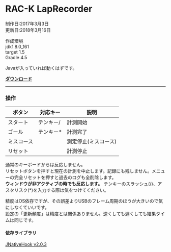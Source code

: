 RAC-K LapRecorder
====

制作日:2017年3月3日  
更新日:2018年3月16日  
  
作成環境  
jdk1.8.0_161  
target 1.5  
Gradle 4.5  
  
Javaが入っていれば動くはずです。  

**[ダウンロード](https://github.com/e155742/RAC-K_LapRecorder/releases "Releases")**  

------

### 操作

| ボタン | 対応キー | 説明 |  
|---|---|---|
| スタート | テンキー/ | 計測開始 |
| ゴール | テンキー\* | 計測完了 |
|ミスコース|  |測定停止(ミスコース)|
| リセット |  | 計測停止 |

通常のキーボードからは反応しません。  
リセットボタンを押すと現在の計測を中止します。記録にも残しません。メニューの完全リセットを押すと過去のログも全削除します。  
**ウィンドウが非アクティブの時でも反応します。** テンキーのスラッシュ(/)、アスタリスク(\*)を入力する際は気をつけてください。  
  
精度はOS依存ですが、その誤差よりUSBのフレーム周期のほうが大きいので気にしなくていいです。  
設定の「更新頻度」は精度とは関係ありません。速くしても遅くしても結果タイムは同じです。  
  
#### 依存ライブラリ
[JNativeHook v2.0.3](https://github.com/kwhat/jnativehook/releases/tag/2.0.3 "https://github.com/kwhat/jnativehook/releases/tag/2.0.3")  

